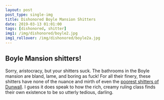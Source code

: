 ```yaml
---
layout: post
post_type: single-img
title: Dishonored Boyle Mansion Shitters
date: 2019-03-13 01:01:00
tags: [dishonored, shitter]
img1: /img/dishonored/boyle2.jpg
img1_rollover: /img/dishonored/boyle2a.jpg
---
```

## Boyle Mansion shitters!

Sorry, aristocracy, but your shitters suck. The bathrooms in the Boyle mansion are bland, lame, and boring as fuck! For all their finery, these shitters have none of the nuance and mirth of even the [poorest shitters of Dunwall](https://gaming-thrones.com/2019/03/13/Distillery-District.html). I guess it does speak to how the rich, creamy ruling class finds their own existence to be so utterly tedious, darling.
